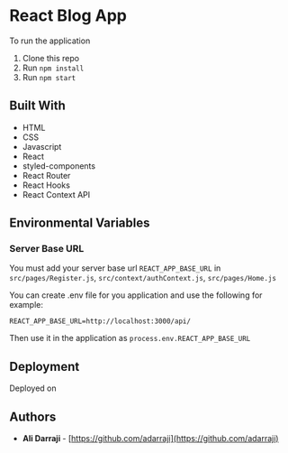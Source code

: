 # React Blog App

To run the application

1. Clone this repo
2. Run `npm install`
3. Run `npm start`

## Built With

* HTML
* CSS
* Javascript
* React
* styled-components
* React Router
* React Hooks
* React Context API 

## Environmental Variables

### Server Base URL

You must add your server base url `REACT_APP_BASE_URL` in `src/pages/Register.js`, `src/context/authContext.js`, `src/pages/Home.js`

You can create .env file for you application and use the following for example:

`REACT_APP_BASE_URL=http://localhost:3000/api/`

Then use it in the application as  `process.env.REACT_APP_BASE_URL`


## Deployment
Deployed on 


## Authors

- **Ali Darraji** - [https://github.com/adarraji](https://github.com/adarraji)
